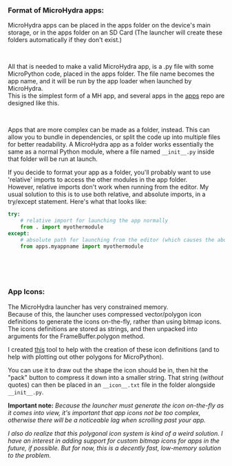 ### Format of MicroHydra apps:
MicroHydra apps can be placed in the apps folder on the device's main storage, or in the apps folder on an SD Card (The launcher will create these folders automatically if they don't exist.)

<br/>

All that is needed to make a valid MicroHydra app, is a .py file with some MicroPython code, placed in the apps folder. The file name becomes the app name, and it will be run by the app loader when launched by MicroHydra.   
This is the simplest form of a MH app, and several apps in the [apps](https://github.com/echo-lalia/MicroHydra-Apps) repo are designed like this. 

<br/>

Apps that are more complex can be made as a folder, instead. This can allow you to bundle in dependencies, or split the code up into multiple files for better readability. A MicroHydra app as a folder works essentially the same as a normal Python module, where a file named `__init__.py` inside that folder will be run at launch.

If you decide to format your app as a folder, you'll probably want to use 'relative' imports to access the other modules in the app folder.   
However, relative imports don't work when running from the editor. My usual solution to this is to use both relative, and absolute imports, in a try/except statement. Here's what that looks like:

``` Python
try:
    # relative import for launching the app normally
    from . import myothermodule
except:
    # absolute path for launching from the editor (which causes the above to fail)
    from apps.myappname import myothermodule
```

<br/><br/><br/>

### App Icons:
The MicroHydra launcher has very constrained memory.   
Because of this, the launcher uses compressed vector/polygon icon definitions to generate the icons on-the-fly, rather than using bitmap icons.   
The icons definitions are stored as strings, and then unpacked into arguments for the FrameBuffer.polygon method. 

I created [this](https://github.com/echo-lalia/polygon-tool/tree/main) tool to help with the creation of these icon definitions (and to help with plotting out other polygons for MicroPython). 

You can use it to draw out the shape the icon should be in, then hit the "pack" button to compress it down into a smaller string. That string (*without* quotes) can then be placed in an `__icon__.txt` file in the folder alongside `__init__.py`.

**Important note:** *Because the launcher must generate the icon on-the-fly as it comes into view, it's important that app icons not be too complex, otherwise there will be a noticeable lag when scrolling past your app.*

*I also do realize that this polygonal icon system is kind of a weird solution. I have an interest in adding support for custom bitmap icons for apps in the future, if possible. But for now, this is a decently fast, low-memory solution to the problem.*